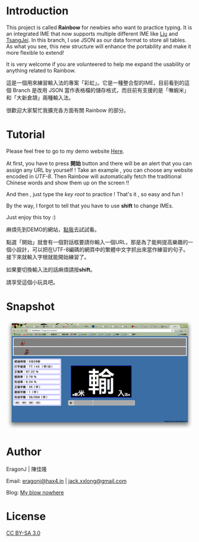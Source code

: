 Introduction
============

This project is called **Rainbow** for newbies who want to practice typing. It is an integrated IME that now supports multiple different IME like [Liu](http://boshiamy.com/) and [TsangJei](http://www.eztyping.com.tw/). In this branch, I use JSON as our data format to store all tables. As what you see, this new structure will enhance the portability and make it more flexible to extend!

It is very welcome if you are volunteered to help me expand the usability or anything related to Rainbow.

這是一個用來練習輸入法的專案「彩虹」。它是一種整合型的IME，目前看到的這個 Branch 是改用 JSON 當作表格檔的儲存格式，而目前有支援的是「嘸蝦米」和「大新倉頡」兩種輸入法。

很歡迎大家幫忙我擴充各方面有關 Rainbow 的部分。

Tutorial
========

Please feel free to go to my demo website [Here](http://eragonj.hax4.in/toys/Rainbow/index.html).

At first, you have to press **開始** button and there will be an alert that you can assign any URL by yourself ! Take an example , you can choose any website encoded in *UTF-8*. Then Rainbow will automatically fetch the traditional Chinese words and show them up on the screen !!

And then , just type the *key root* to practice ! That's it , so easy and fun !

By the way, I forgot to tell that you have to use **shift** to change IMEs.

Just enjoy this toy :)

麻煩先到DEMO的網站，[點我](http://eragonj.hax4.in/toys/Rainbow/index.html)去試試看。

點選「開始」就會有一個對話框要請你輸入一個URL，那是為了能夠提高樂趣的一個小設計，可以把在UTF-8編碼的網頁中的繁體中文字抓出來當作練習的句子。接下來就輸入字根就能開始練習了。

如果要切換輸入法的話麻煩請按**shift**。

請享受這個小玩具吧。

Snapshot
========

![imageurl](https://github.com/EragonJ/rainbow/raw/js/snap/js1.png)

Author
======

EragonJ | 陳佳隆

Email: eragonj@hax4.in | jack.xxlong@gmail.com

Blog: [My blow nowhere](http://eragonj.hax4.in)

License
=======

[CC BY-SA 3.0](http://creativecommons.org/licenses/by-sa/3.0/)

